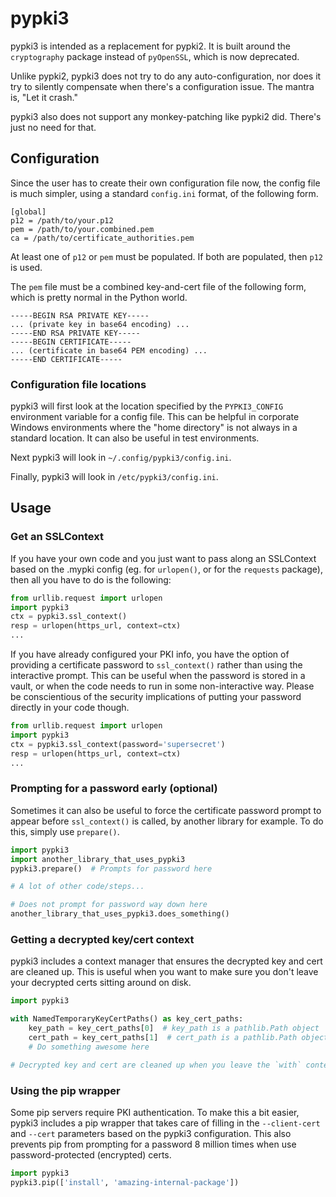 # pypki3

pypki3 is intended as a replacement for pypki2.
It is built around the `cryptography` package instead of `pyOpenSSL`, which is now deprecated.

Unlike pypki2, pypki3 does not try to do any auto-configuration, nor does it try to silently compensate when there's a configuration issue.  The mantra is, "Let it crash."

pypki3 also does not support any monkey-patching like pypki2 did.  There's just no need for that.

## Configuration

Since the user has to create their own configuration file now, the config file is much simpler, using a standard `config.ini` format, of the following form.

```
[global]
p12 = /path/to/your.p12
pem = /path/to/your.combined.pem
ca = /path/to/certificate_authorities.pem
```

At least one of `p12` or `pem` must be populated.  If both are populated, then `p12` is used.

The `pem` file must be a combined key-and-cert file of the following form, which is pretty normal in the Python world.

```
-----BEGIN RSA PRIVATE KEY-----
... (private key in base64 encoding) ...
-----END RSA PRIVATE KEY-----
-----BEGIN CERTIFICATE-----
... (certificate in base64 PEM encoding) ...
-----END CERTIFICATE-----
```

### Configuration file locations

pypki3 will first look at the location specified by the `PYPKI3_CONFIG` environment variable for a config file.  This can be helpful in corporate Windows environments where the "home directory" is not always in a standard location.  It can also be useful in test environments.

Next pypki3 will look in `~/.config/pypki3/config.ini`.

Finally, pypki3 will look in `/etc/pypki3/config.ini`.

## Usage

### Get an SSLContext
If you have your own code and you just want to pass along an SSLContext based on the .mypki config (eg. for `urlopen()`, or for the `requests` package), then all you have to do is the following:

```python
from urllib.request import urlopen
import pypki3
ctx = pypki3.ssl_context()
resp = urlopen(https_url, context=ctx)
...
```

If you have already configured your PKI info, you have the option of providing a certificate password to `ssl_context()` rather than using the interactive prompt.  This can be useful when the password is stored in a vault, or when the code needs to run in some non-interactive way.  Please be conscientious of the security implications of putting your password directly in your code though.

```python
from urllib.request import urlopen
import pypki3
ctx = pypki3.ssl_context(password='supersecret')
resp = urlopen(https_url, context=ctx)
...
```

### Prompting for a password early (optional)

Sometimes it can also be useful to force the certificate password prompt to appear before `ssl_context()` is called, by another library for example.  To do this, simply use `prepare()`.

```python
import pypki3
import another_library_that_uses_pypki3
pypki3.prepare()  # Prompts for password here

# A lot of other code/steps...

# Does not prompt for password way down here
another_library_that_uses_pypki3.does_something()
```

### Getting a decrypted key/cert context

pypki3 includes a context manager that ensures the decrypted key and cert are cleaned up.  This is useful when you want to make sure you don't leave your decrypted certs sitting around on disk.

```python
import pypki3

with NamedTemporaryKeyCertPaths() as key_cert_paths:
    key_path = key_cert_paths[0]  # key_path is a pathlib.Path object
    cert_path = key_cert_paths[1]  # cert_path is a pathlib.Path object
    # Do something awesome here

# Decrypted key and cert are cleaned up when you leave the `with` context.
```

### Using the pip wrapper
Some pip servers require PKI authentication.  To make this a bit easier, pypki3 includes a pip wrapper that takes care of filling in the `--client-cert` and `--cert` parameters based on the pypki3 configuration.  This also prevents pip from prompting for a password 8 million times when use password-protected (encrypted) certs.

```python
import pypki3
pypki3.pip(['install', 'amazing-internal-package'])
```
